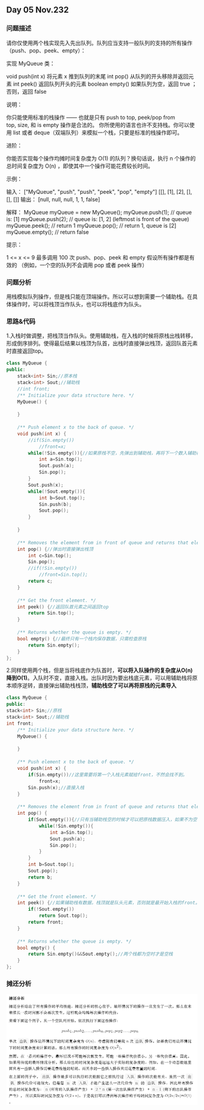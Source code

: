 ## Day 05 Nov.232
### 问题描述
请你仅使用两个栈实现先入先出队列。队列应当支持一般队列的支持的所有操作（push、pop、peek、empty）：

实现 MyQueue 类：

void push(int x) 将元素 x 推到队列的末尾
int pop() 从队列的开头移除并返回元素
int peek() 返回队列开头的元素
boolean empty() 如果队列为空，返回 true ；否则，返回 false


说明：

你只能使用标准的栈操作 —— 也就是只有 push to top, peek/pop from top, size, 和 is empty 操作是合法的。
你所使用的语言也许不支持栈。你可以使用 list 或者 deque（双端队列）来模拟一个栈，只要是标准的栈操作即可。


进阶：

你能否实现每个操作均摊时间复杂度为 O(1) 的队列？换句话说，执行 n 个操作的总时间复杂度为 O(n) ，即使其中一个操作可能花费较长时间。


示例：

输入：
["MyQueue", "push", "push", "peek", "pop", "empty"]
[[], [1], [2], [], [], []]
输出：
[null, null, null, 1, 1, false]

解释：
MyQueue myQueue = new MyQueue();
myQueue.push(1); // queue is: [1]
myQueue.push(2); // queue is: [1, 2] (leftmost is front of the queue)
myQueue.peek(); // return 1
myQueue.pop(); // return 1, queue is [2]
myQueue.empty(); // return false


提示：

1 <= x <= 9
最多调用 100 次 push、pop、peek 和 empty
假设所有操作都是有效的 （例如，一个空的队列不会调用 pop 或者 peek 操作）

### 问题分析
用栈模拟队列操作，但是栈只能在顶端操作。所以可以想到需要一个辅助栈。在具体操作时，可以将栈顶当作队头，也可以将栈底作为队头。

### 思路&代码
1.入栈时做调整，把栈顶当作队头。使用辅助栈，在入栈的时候将原栈出栈转移，形成倒序排列。使得最后结果以栈顶为队首，出栈时直接弹出栈顶，返回队首元素时直接返回top。

``` c++
class MyQueue {
public:
    stack<int> Sin;//原本栈
    stack<int> Sout;//辅助栈
    //int front;
    /** Initialize your data structure here. */
    MyQueue() {

    }
    
    /** Push element x to the back of queue. */
    void push(int x) {
        //if(Sin.empty())
            //front=x;
        while(!Sin.empty()){//如果原栈不空，先弹出到辅助栈，再将下一个数入辅助栈栈顶，（这里也可以是入原栈栈底），最后将辅助栈出栈再入到原栈（倒序）得到以栈顶为首的队列
            int a=Sin.top();
            Sout.push(a);
            Sin.pop();
        }
        Sout.push(x);
        while(!Sout.empty()){
            int b=Sout.top();
            Sin.push(b);
            Sout.pop();
        }

    }
    
    /** Removes the element from in front of queue and returns that element. */
    int pop() {//弹出时直接弹出栈顶
        int c=Sin.top();
        Sin.pop();
        //if(!Sin.empty())
            //front=Sin.top();
        return c;
    }
    
    /** Get the front element. */
    int peek() {//返回队首元素之间返回top
        return Sin.top();
    }
    
    /** Returns whether the queue is empty. */
    bool empty() {//最终只有一个栈内保存数据，只需检查原栈
        return Sin.empty();
    }
};
```
2.同样使用两个栈，但是当将栈底作为队首时，**可以将入队操作的复杂度从O(n)降到O(1)**。入队时不变，直接入栈。出队时因为要出栈底元素，可以用辅助栈将原本顺序逆转，直接弹出辅助栈栈顶，**辅助栈空了可以再将原栈的元素导入**
``` c++
class MyQueue {
public:
stack<int> Sin;//原栈
stack<int> Sout;//辅助栈
int front;
    /** Initialize your data structure here. */
    MyQueue() {

    }
    
    /** Push element x to the back of queue. */
    void push(int x) {
        if(Sin.empty())//这里需要将第一个入栈元素赋给front，不然会找不到。
            front=x;
        Sin.push(x);//直接入栈
    }
    
    /** Removes the element from in front of queue and returns that element. */
    int pop() {
        if(Sout.empty()){//只有当辅助栈空的时候才可以把原栈数据压入，如果不为空不能叠加。有可能在辅助栈出栈时又有新的元素入原栈。
            while(!Sin.empty()){
                int a=Sin.top();
                Sout.push(a);
                Sin.pop();
            }
        }
        int b=Sout.top();
        Sout.pop();
        return b;
    }
    
    /** Get the front element. */
    int peek() {//如果辅助栈有数据，栈顶就是队头元素，否则就是最开始入栈的front。
        if(!Sout.empty())
            return Sout.top();
        return front; 
    }
    
    /** Returns whether the queue is empty. */
    bool empty() {
        return Sin.empty()&&Sout.empty();//两个栈都为空时才是空栈
    }
};
```

### 摊还分析

![average_analysis](https://github.com/destinyu/alg_study/blob/master/pic/average_analysis.png)
